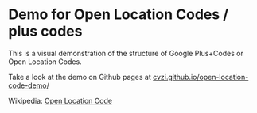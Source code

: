 Demo for Open Location Codes / plus codes
=========================================

This is a visual demonstration of the structure of Google Plus+Codes or Open Location Codes.  

Take a look at the demo on Github pages at [cvzi.github.io/open-location-code-demo/](https://cvzi.github.io/open-location-code-demo/index.html)  

Wikipedia: <a href="https://en.wikipedia.org/wiki/Open_Location_Code">Open Location Code</a>  

